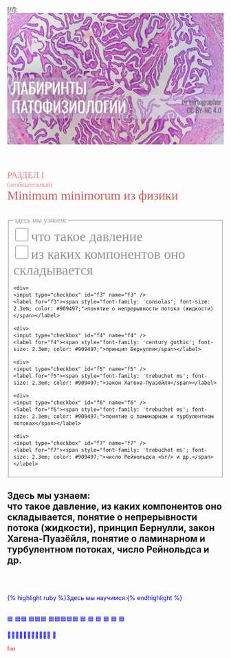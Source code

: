 <html>
<head>
<link href='https://fonts.googleapis.com/css?family=Comfortaa' rel='stylesheet'>
<link href='https://fonts.googleapis.com/css?family=Montserrat' rel='stylesheet'>

</head>

<body>
  [//]: <header>
  <img src="./logo.png" alt="logo" />
</header>
  
<span style="font-family: 'trebuchet ms'; font-size: 1.5em; color: #F08080;">РАЗДЕЛ I</span> <br/> 
<span style="font-family: 'trebuchet ms'; font-size: 1em; color: #F08080;">(необязательный)</span> <br/> 
<span style="font-family: 'Montserrat'; font-size: 2.1em; color: #CD5C5C;">Minimum minimorum из физики </span> <br/>
<br/>


<fieldset>
  <legend><span style="font-family: 'trebuchet ms'; font-size: 1.2em; color: #909497;">здесь мы узнаем:  </span></legend>

  <div>
    <input type="checkbox" id="f1" name="f1"/>
    <label for="f1"><span style="font-family: 'Comfortaa'; font-size: 2.3em; color: #909497;">что такое давление</span></label>
  </div>

  <div>
    <input type="checkbox" id="f2" name="f2" />
    <label for="f2"><span style="font-family: 'corbel'; font-size: 2.3em; color: #909497;">из каких компонентов оно складывается</span></label>
  </div>

    <div>
    <input type="checkbox" id="f3" name="f3" />
    <label for="f3"><span style="font-family: 'consolas'; font-size: 2.3em; color: #909497;">понятие о непрерывности потока (жидкости)</span></label>
  </div>

    <div>
    <input type="checkbox" id="f4" name="f4" />
    <label for="f4"><span style="font-family: 'century gothic'; font-size: 2.3em; color: #909497;">принцип Бернулли</span></label>
  </div>

    <div>
    <input type="checkbox" id="f5" name="f5" />
    <label for="f5"><span style="font-family: 'trebuchet ms'; font-size: 2.3em; color: #909497;">закон Хагена-Пуазёйля</span></label>
  </div>
  
    <div>
    <input type="checkbox" id="f6" name="f6" />
    <label for="f6"><span style="font-family: 'trebuchet ms'; font-size: 2.3em; color: #909497;">понятие о ламинарном и турбулентном потоках</span></label>
  </div>
  
    <div>
    <input type="checkbox" id="f7" name="f7" />
    <label for="f7"><span style="font-family: 'trebuchet ms'; font-size: 2.3em; color: #909497;">число Рейнольдса <br/> и др.</span></label>
  </div>
</fieldset>

   <style>
      input[type=checkbox] {
         width: 30px;
         height: 30px;
      }
   </style>

   
## Здесь мы узнаем: <br/> что такое давление, из каких компонентов оно складывается, понятие о непрерывности потока (жидкости), принцип Бернулли, закон Хагена-Пуазёйля, понятие о ламинарном и турбулентном потоках, число Рейнольдса и др.
 <br/> 
 <br/> 
 
 {% highlight ruby %}Здесь мы научимся:{% endhighlight %} 
 <br/> 
 <br/> 
 
🟦
🟦🟦
🟦🟦🟦
🟦🟦🟦🟦🟦 🟦  🟦   🟦    🟦     🟦      🟦

🔵🔵🔵🔵🔵🔵🔵🔵🔵🔵🔵
📘

 <style>p { color: blue; }</style>

 <span style="font-family: 'COMIC SANS MS'; font-size: 5hv; color: red;">foo</span>


</body> 
</html>
